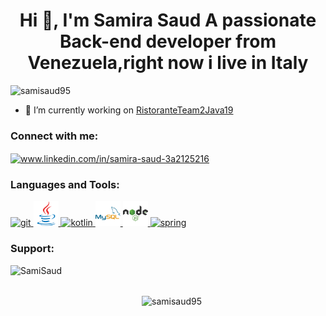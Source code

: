                                             
<h1 align="center">Hi 👋, I'm Samira Saud
     A passionate Back-end developer from Venezuela,right now i live in Italy</h1> 
                      

<p align="left"> <img src="https://komarev.com/ghpvc/?username=samisaud95&label=Profile%20views&color=0e75b6&style=flat" alt="samisaud95" /> </p>

- 🔭 I’m currently working on [RistoranteTeam2Java19](https://github.com/anamariaow/RistoranteTeam2Java19.git)

<h3 align="left">Connect with me:</h3>
<p align="left">
<a href="https://linkedin.com/in/www.linkedin.com/in/samira-saud-3a2125216" target="blank"><img align="center" src="https://raw.githubusercontent.com/rahuldkjain/github-profile-readme-generator/master/src/images/icons/Social/linked-in-alt.svg" alt="www.linkedin.com/in/samira-saud-3a2125216" height="30" width="40" /></a>
</p>

<h3 align="left">Languages and Tools:</h3>
<p align="left"> <a href="https://git-scm.com/" target="_blank" rel="noreferrer"> <img src="https://www.vectorlogo.zone/logos/git-scm/git-scm-icon.svg" alt="git" width="40" height="40"/> </a> <a href="https://www.java.com" target="_blank" rel="noreferrer"> <img src="https://raw.githubusercontent.com/devicons/devicon/master/icons/java/java-original.svg" alt="java" width="40" height="40"/> </a> <a href="https://kotlinlang.org" target="_blank" rel="noreferrer"> <img src="https://www.vectorlogo.zone/logos/kotlinlang/kotlinlang-icon.svg" alt="kotlin" width="40" height="40"/> </a> <a href="https://www.mysql.com/" target="_blank" rel="noreferrer"> <img src="https://raw.githubusercontent.com/devicons/devicon/master/icons/mysql/mysql-original-wordmark.svg" alt="mysql" width="40" height="40"/> </a> <a href="https://nodejs.org" target="_blank" rel="noreferrer"> <img src="https://raw.githubusercontent.com/devicons/devicon/master/icons/nodejs/nodejs-original-wordmark.svg" alt="nodejs" width="40" height="40"/> </a> <a href="https://spring.io/" target="_blank" rel="noreferrer"> <img src="https://www.vectorlogo.zone/logos/springio/springio-icon.svg" alt="spring" width="40" height="40"/> </a> </p>

<h3 align="left">Support:</h3>
<p><a href="https://ko-fi.com/SamiSaud"> <img align="left" src="https://cdn.ko-fi.com/cdn/kofi3.png?v=3" height="50" width="210" alt="SamiSaud" /></a></p><br><br>

<p><img align="center" src="https://github-readme-stats.vercel.app/api/top-langs?username=samisaud95&show_icons=true&locale=en&layout=compact" alt="samisaud95" /></p>
